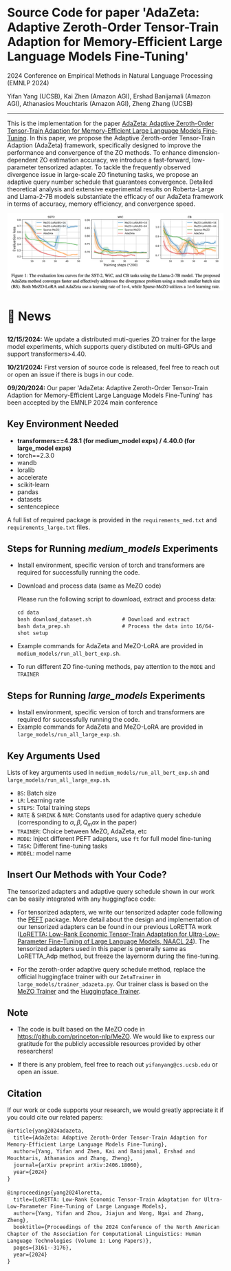 # Source Code for paper 'AdaZeta: Adaptive Zeroth-Order Tensor-Train Adaption for Memory-Efficient Large Language Models Fine-Tuning'
2024 Conference on Empirical Methods in Natural Language Processing (EMNLP 2024)

Yifan Yang (UCSB), Kai Zhen (Amazon AGI), Ershad Banijamali (Amazon AGI), Athanasios Mouchtaris (Amazon AGI), Zheng Zhang (UCSB)

---

This is the implementation for the paper [AdaZeta: Adaptive Zeroth-Order Tensor-Train Adaption for Memory-Efficient Large Language Models Fine-Tuning](https://arxiv.org/pdf/2406.18060).  In this paper, we propose the Adaptive Zeroth-order Tensor-Train Adaption (AdaZeta) framework, specifically designed to improve the performance and convergence of the ZO methods. To enhance
dimension-dependent ZO estimation accuracy, we introduce a fast-forward, low-parameter tensorized adapter. To tackle the frequently observed divergence issue in large-scale ZO finetuning tasks, we propose an adaptive query number schedule that guarantees convergence. Detailed theoretical analysis and extensive experimental results on Roberta-Large and Llama-2-7B models substantiate the efficacy of our AdaZeta framework in terms of accuracy, memory efficiency, and convergence speed.

<p align="center">
  <img src="exp.png" alt="AdaZeta">
</p>


<h1> <p>🤗 News</p></h1>

**12/15/2024:** We update a distributed muti-queries ZO trainer for the large model experiments, which supports query distibuted on multi-GPUs and support transformers>4.40.

**10/21/2024:** First version of source code is released, feel free to reach out or open an issue if there is bugs in our code.

**09/20/2024:** Our paper 'AdaZeta: Adaptive Zeroth-Order Tensor-Train Adaption for Memory-Efficient Large Language Models Fine-Tuning'
has been accepted by the EMNLP 2024 main conference



## Key Environment Needed
-  **transformers==4.28.1 (for medium_model exps) / 4.40.0 (for large_model exps)**
- torch==2.3.0
- wandb
- loralib
- accelerate
- scikit-learn
- pandas
- datasets
- sentencepiece

A full list of required package is provided in the `requirements_med.txt` and `requirements_large.txt` files.

## Steps for Running _medium_models_ Experiments
- Install environment, specific version of torch and transformers are required for successfully running the code.
- Download and process data (same as MeZO code)

    Please run the following script to download, extract and process data:
    ```
  cd data
    bash download_dataset.sh          # Download and extract
    bash data_prep.sh                 # Process the data into 16/64-shot setup
  ```
- Example commands for AdaZeta and MeZO-LoRA are provided in `medium_models/run_all_bert_exp.sh`.
- To run different ZO fine-tuning methods, pay attention to the `MODE` and `TRAINER`

## Steps for Running _large_models_ Experiments
- Install environment, specific version of torch and transformers are required for successfully running the code.
- Example commands for AdaZeta and MeZO-LoRA are provided in `large_models/run_all_large_exp.sh`.

## Key Arguments Used
Lists of key arguments used in `medium_models/run_all_bert_exp.sh` and  `large_models/run_all_large_exp.sh`.

- `BS`: Batch size
- `LR`: Learning rate
- `STEPS`: Total training steps
- `RATE` & `SHRINK` & `NUM`: Constants used for adaptive query schedule (corresponding to $\alpha, \beta, Q_max$ in the paper)
- `TRAINER`: Choice between MeZO, AdaZeta, etc
- `MODE`: Inject different PEFT adapters, use `ft` for full model fine-tuning
- `TASK`: Different fine-tuning tasks
- `MODEL`: model name

## Insert Our Methods with Your Code?
The tensorized adapters and adaptive query schedule shown in our work can be easily integrated with any huggingface code:
- For tensorized adapters, we write our tensorized adapter code following the [PEFT](https://github.com/huggingface/peft) package. More detail about the design and implementation of our
tensorized adapters can be found in our previous LoRETTA work ([LoRETTA: Low-Rank Economic Tensor-Train Adaptation for Ultra-Low-Parameter Fine-Tuning of Large Language Models, NAACL 24](https://github.com/yifanycc/loretta)).
The tensorized adapters used in this paper is generally same as LoRETTA_Adp method, but freeze the layernorm during the fine-tuning.

- For the zeroth-order adaptive query schedule method, replace the official huggingface trainer with our `ZetaTrainer` in `large_models/trainer_adazeta.py`. Our trainer class is based on
the [MeZO Trainer](https://github.com/princeton-nlp/MeZO/blob/main/large_models/trainer.py) and the [Huggingface Trainer](https://github.com/huggingface/transformers/blob/v4.45.2/src/transformers/trainer.py#L290).
## Note
- The code is built based on the MeZO code in https://github.com/princeton-nlp/MeZO. We would like to express our gratitude for the publicly accessible resources provided by other researchers!

- If there is any problem, feel free to reach out `yifanyang@cs.ucsb.edu` or open an issue.

## Citation
If our work or code supports your research, we would greatly appreciate it if you could cite our related papers:

```angular2html
@article{yang2024adazeta,
  title={AdaZeta: Adaptive Zeroth-Order Tensor-Train Adaption for Memory-Efficient Large Language Models Fine-Tuning},
  author={Yang, Yifan and Zhen, Kai and Banijamal, Ershad and Mouchtaris, Athanasios and Zhang, Zheng},
  journal={arXiv preprint arXiv:2406.18060},
  year={2024}
}

@inproceedings{yang2024loretta,
  title={LoRETTA: Low-Rank Economic Tensor-Train Adaptation for Ultra-Low-Parameter Fine-Tuning of Large Language Models},
  author={Yang, Yifan and Zhou, Jiajun and Wong, Ngai and Zhang, Zheng},
  booktitle={Proceedings of the 2024 Conference of the North American Chapter of the Association for Computational Linguistics: Human Language Technologies (Volume 1: Long Papers)},
  pages={3161--3176},
  year={2024}
}
```

